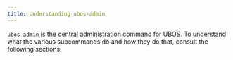 ```yaml
---
title: Understanding ubos-admin
---
```


``ubos-admin`` is the central administration command for UBOS. To understand what
the various subcommands do and how they do that, consult the following sections:
